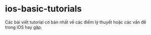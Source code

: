 # ios-basic-tutorials

Các bài viết tutorial cơ bản nhất về các điểm lý thuyết hoặc các vấn đề trong iOS hay gặp.
